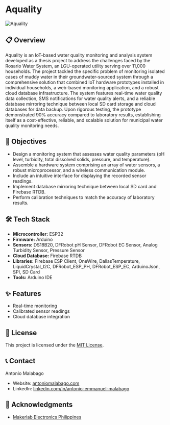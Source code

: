 # Aquality

![Aquality](https://res.cloudinary.com/de86eimvq/image/upload/v1729611982/portfolio/Projects/aquality/vtzrbqiherwqyrdtucas.png)

## 📋 Overview

Aquality is an IoT-based water quality monitoring and analysis system developed as a thesis project to address the challenges faced by the Rosario Water System, an LGU-operated utility serving over 11,000 households. The project tackled the specific problem of monitoring isolated cases of muddy water in their groundwater-sourced system through a comprehensive solution that combined IoT hardware prototypes installed in individual households, a web-based monitoring application, and a robust cloud database infrastructure. The system features real-time water quality data collection, SMS notifications for water quality alerts, and a reliable database mirroring technique between local SD card storage and cloud databases for data backup. Upon rigorous testing, the prototype demonstrated 90% accuracy compared to laboratory results, establishing itself as a cost-effective, reliable, and scalable solution for municipal water quality monitoring needs.

## 🎯 Objectives

- Design a monitoring system that assesses water quality parameters (pH level, turbidity, total dissolved solids, pressure, and temperature).
- Assemble a hardware system comprising an array of water sensors, a robust microprocessor, and a wireless communication module.
- Include an intuitive interface for displaying the recorded sensor readings.
- Implement database mirroring technique between local SD card and Firebase RTDB.
- Perform calibration techniques to match the accuracy of laboratory results.

## 🛠️ Tech Stack

- **Microcontroller:** ESP32
- **Firmware:** Arduino
- **Sensors:** DS18B20, DFRobot pH Sensor, DFRobot EC Sensor, Analog Turbidity Sensor, Pressure Sensor
- **Cloud Database:** Firebase RTDB
- **Libraries:** Firebase ESP Client, OneWire, DallasTemperature, LiquidCrystal_I2C, DFRobot_ESP_PH, DFRobot_ESP_EC, ArduinoJson, SPI, SD Card
- **Tools:** Arduino IDE

## ✨ Features

- Real-time monitoring
- Calibrated sensor readings
- Cloud database integration

## 📄 License

This project is licensed under the [MIT License](LICENSE).

## 📞 Contact

Antonio Malabago
- Website: [antoniomalabago.com](https://antoniomalabago.com)
- LinkedIn: [linkedin.com/in/antonio-emmanuel-malabago](https://www.linkedin.com/in/antonio-emmanuel-malabago/)

## 🙏 Acknowledgments

- [Makerlab Electronics Philippines](https://www.makerlab-electronics.com/)
